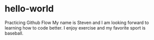 # hello-world
Practicing Github Flow
My name is Steven and I am looking forward to learning how to code better. I enjoy exercise and my favorite sport is baseball. 
